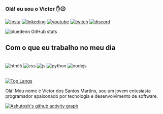 ### Olá! eu sou o Victor  ✋😉

[![insta](https://img.shields.io/badge/Instagram-E4405F?style=for-the-badge&logo=instagram&logoColor=white)](https://instagram.com/victor_bluedenn?igshid=ZDdkNTZiNTM=)
[![linkeding](https://img.shields.io/badge/LinkedIn-0077B5?style=for-the-badge&logo=linkedin&logoColor=white)](https://www.linkedin.com/in/victor-martins-a3699a220)
[![youtube](https://img.shields.io/badge/YouTube-FF0000?style=for-the-badge&logo=youtube&logoColor=white)](https://www.youtube.com/@bluedenn9828)
[![twitch](https://img.shields.io/badge/Twitch-9146FF?style=for-the-badge&logo=twitch&logoColor=white)](https://www.twitch.tv/bluedenn18)
[![discord](https://img.shields.io/badge/Discord-7289DA?style=for-the-badge&logo=discord&logoColor=white)](https://discord.gg/Pmtv5BwXRc)


![bluedenn GitHub stats](https://github-readme-stats.vercel.app/api?username=I3Lued3nn&show_icons=true&theme=tokyonight)

## Com o que eu trabalho no meu dia

<div style = "display: inline_block"><br/>
    <img align="center" alt="html5" src="https://img.shields.io/badge/HTML5-E34F26?style=for-the-badge&logo=html5&logoColor=white"/>
    <img align="center" alt="css" src="https://img.shields.io/badge/CSS3-1572B6?style=for-the-badge&logo=css3&logoColor=white"/>
     <img align="center" alt="js" src="https://img.shields.io/badge/JavaScript-F7DF1E?style=for-the-badge&logo=javascript&logoColor=black"/>
      <img align="center" alt="python" src="https://img.shields.io/badge/Python-14354C?style=for-the-badge&logo=python&logoColor=white"/>
      <img align="center" alt="nodejs" src="https://img.shields.io/badge/Node.js-43853D?style=for-the-badge&logo=node.js&logoColor=white"/>
</div><br/>

[![Top Langs](https://github-readme-stats.vercel.app/api/top-langs/?username=I3Lued3nn)](https://github.com/anuraghazra/github-readme-stats)
<br/>

Olá! Meu nome é Victor dos Santos Martins, sou um jovem entusiasta programador apaixonado por tecnologia e desenvolvimento de software.
<br/>

[![Ashutosh's github activity graph](https://github-readme-activity-graph.cyclic.app/graph?username=I3Lued3nn&bg_color=000000&color=31b7c9&line=1d5ddd&point=1b0e3a&area=true&hide_border=true)](https://github.com/ashutosh00710/github-readme-activity-graph)



